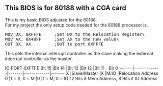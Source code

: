 ## This BIOS is for 80188 with a CGA card

This is my basic BIOS adjusted for the 80188.\
For my project the only setup code needed for the 80188 processor is.

<pre>
MOV DX, 0XFFFE     ;Set DX to the Relocation Register\
MOV AX, 0X40FF     ;Set AX to the new value\
OUT DX, AX         ;OUT to port 0XFFFE
</pre>

This sets the internal interrupt controller as the slave making the external interrupt controller as the master.

IO PORT 0XFFFE
Bit 15 |Bit 14       |Bit 13 |Bit 12       |Bit 11 - Bit 0 
-------|-------------|-------|-------------|-------
X 	   |Slave/Master |X      |M/IO         |Relocation Address 
0      |1 = S, 0 = M |0      |1 = M, 0 = IO|12 Bits if Mem Address, 8 Bits if IO Address

